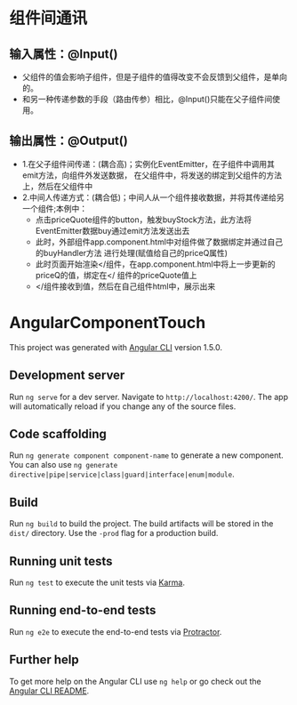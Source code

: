 # 组件间通讯
  ## 输入属性：@Input()
  - 父组件的值会影响子组件，但是子组件的值得改变不会反馈到父组件，是单向的。
  - 和另一种传递参数的手段（路由传参）相比，@Input()只能在父子组件间使用。
  ## 输出属性：@Output()
  - 1.在父子组件间传递：(耦合高)；实例化EventEmitter，在子组件中调用其emit方法，向组件外发送数据，
  在父组件中，将发送的绑定到父组件的方法上，然后在父组件中
  - 2.中间人传递方式：(耦合低)；中间人从一个组件接收数据，并将其传递给另一个组件;本例中：
    - 点击priceQuote组件的button，触发buyStock方法，此方法将EventEmitter<PriceQuote>数据buy通过emit方法发送出去
    - 此时，外部组件app.component.html中对<app-price-quote></app-price-quote>组件做了数据绑定并通过自己的buyHandler方法
    进行处理(赋值给自己的priceQ属性)
    - 此时页面开始渲染<app-order></<app-order>组件，在app.component.html中将上一步更新的priceQ的值，绑定在<app-order></<app-order>
    组件的priceQuote值上
    - <app-order></<app-order>组件接收到值，然后在自己组件html中，展示出来
  















# AngularComponentTouch

This project was generated with [Angular CLI](https://github.com/angular/angular-cli) version 1.5.0.

## Development server

Run `ng serve` for a dev server. Navigate to `http://localhost:4200/`. The app will automatically reload if you change any of the source files.

## Code scaffolding

Run `ng generate component component-name` to generate a new component. You can also use `ng generate directive|pipe|service|class|guard|interface|enum|module`.

## Build

Run `ng build` to build the project. The build artifacts will be stored in the `dist/` directory. Use the `-prod` flag for a production build.

## Running unit tests

Run `ng test` to execute the unit tests via [Karma](https://karma-runner.github.io).

## Running end-to-end tests

Run `ng e2e` to execute the end-to-end tests via [Protractor](http://www.protractortest.org/).

## Further help

To get more help on the Angular CLI use `ng help` or go check out the [Angular CLI README](https://github.com/angular/angular-cli/blob/master/README.md).
